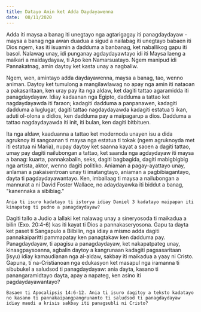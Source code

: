 ```yaml
---
title: Datayo Amin ket Adda Daydayawenna
date:  08/11/2020
---
```


Adda iti maysa a banag iti unegtayo nga agtarigagay iti panagdaydayaw - maysa a banag nga awan duadua a sigud a nailabag iti unegtayo babaen iti Dios ngem, kas iti isuamin a dadduma a banbanag, ket naballikog gapu iti basol. Nalawag unay, idi punganay agdaydayawtayo idi iti Maysa laeng a maikari a maidaydayaw, ti Apo ken Namarsuatayo. Ngem manipud idi Pannakatnag, amin daytoy ket kasta unay a nagbaliw.

Ngem, wen, amintayo adda daydayawenna, maysa a banag, tao, wenno animan. Daytoy ket tumulong a mangilawlawag no apay nga amin iti nataoan a pakasaritaan, ken uray pay ita nga aldaw, ket dagiti tattao agaramidda iti panagdaydayaw. Idiay kadaanan nga Egipto, dadduma a tattao ket nagdaydayawda iti faraon; kadagiti dadduma a panpanawen, kadagiti dadduma a luglugar, dagiti tattao nagdaydayawda kadagiti estatua ti ikan, aduti ol-olona a didios, ken dadduma pay a maipagarup a dios. Dadduma a tattao nagdaydayawda iti init, iti bulan, ken dagiti bitbituen.

Ita nga aldaw, kaaduanna a tattao ket modernoda unayen isu a dida agruknoy iti sangoanan ti maysa nga estatua ti tokak (ngem agruknoyda met iti estatua ni Maria), nupay daytoy ket saanna kayat a saoen a dagiti tattao, umay pay dagiti nailubongan a tattao, ket saanda nga agdaydayaw iti maysa a banag: kuarta, pannakabalin, seks, dagiti bagbagida, dagiti mabigbigbig nga artista, aktor, wenno dagiti politiko. Aniaman a pagay-ayattayo unay, anlaman a pakaisentroan unay ti imatangtayo, aniaman a pagbibiagantayo, dayta ti pagdaydayawantayo. Ken, imballaag ti maysa a nailubongan a mannurat a ni David Foster Wallace, no adaydayawka iti biddut a banag, "kanennaka a sibibiag."

`Ania ti isuro kadatayo ti istorya idiay Daniel 3 kadatayo maipapan iti kinapateg ti pudno a panagdaydayaw?`

Dagiti tallo a Judio a lallaki ket nalawag unay a sineryosoda ti maikadua a bilin (Exo. 20:4-6) kas iti kayat ti Dios a pannakaseryosona. Gapu ta dayta ket paset ti Sangapulo a Bilbilin, nga idiay a mismo adda dagiti pannakaiparitti pammapatay ken panagtakaw ken dadduma pay. Panagdaydayaw, ti apagisu a panagdaydayaw, ket nakapatpateg unay, kinaagpaysoanna, agbalin daytoy a kangrunaan kadagiti pagsasaritaan [isyu) idiay kamaudianan nga al-aldaw, sakbay iti maikadua a yaay ni Cristo. Gapuna, tí na-Cristianoan nga edukasyon ket masapul nga iramanna ti sibubukel a saludsod ti panagdaydayaw: ania dayta, kasano ti panangaramidtayo dayta, apay a napateg, ken asino iti pagdaydayawantayo?

`Basaen ti Apocalipsis 14:6-12. Ania ti isuro dagitoy a teksto kadatayo no kasano ti pannakaipangpangrunanto ti saludsod ti panagdaydayaw idiay maudi a krisis sakbay iti panagsubli ni Cristo?`